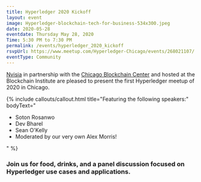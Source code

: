 ```yaml
---
title: Hyperledger 2020 Kickoff
layout: event
image: Hyperledger-blockchain-tech-for-business-534x300.jpeg
date: 2020-05-28
eventdate: Thursday May 28, 2020
Time: 5:30 PM to 7:30 PM
permalink: /events/hyperledger_2020_kickoff
rsvpUrl: https://www.meetup.com/Hyperledger-Chicago/events/268021107/
eventType: Community
---
```

<a href="https://www.nvisia.com/" target="_blank">Nvisia</a> in partnership with the <a href="https://chicagoblockchain.org/" target="_blank">Chicago Blockchain Center</a> and hosted at the Blockchain Institute are pleased to present the first Hyperledger meetup of 2020 in Chicago.

{% include callouts/callout.html
   title="Featuring the following speakers:"
	bodyText="<ul>
  <li>Soton Rosanwo</li>
  <li>Dev Bharel</li>
  <li>Sean O'Kelly</li>
  <li>Moderated by our very own Alex Morris!</li>
</ul>"
%}

<h3>Join us for food, drinks, and a panel discussion focused on Hyperledger use cases and applications.</h3>
